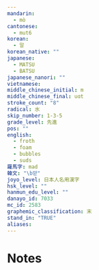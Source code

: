 ```yaml
---
mandarin:
  - mò
cantonese:
  - mut6
korean:
  - 말
korean_native: ""
japanese:
  - MATSU
  - BATSU
japanese_nanori: ""
vietnamese:
middle_chinese_initial: m
middle_chinese_final: uɑt
stroke_count: "8"
radical: 水
skip_number: 1-3-5
grade_level: 先進
pos: ""
english:
  - froth
  - foam
  - bubbles
  - suds
羅馬字: mad
韓文: "\b맏"
joyo_level: 日本人名用漢字
hsk_level: ""
hanmun_edu_level: ""
danayo_id: 7033
mc_id: 2583
graphemic_classification: 末
stand_in: "TRUE"
aliases:
---
```


# Notes
